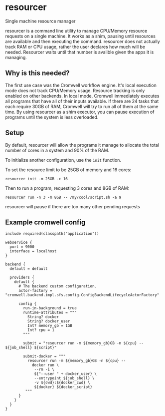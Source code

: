 

# resourcer
Single machine resource manager

resourcer is a command line utility to manage CPU/Memory resource requests on a
single machine. It works as a shim, pausing until resources are available and
then executing the command. resourcer does not actually track RAM or CPU usage,
rather the user declares how much will be needed.  Resourcer waits until that number
is avalible given the apps it is managing.

## Why is this needed?
The first use case was the Cromwell workflow engine. It's local execution mode
does not track CPU/Memory usage. Resource tracking is only enabled on other
backends. In local mode, Cromwell immediately executes all programs that have
all of their inputs available. If there are 24 tasks that each require 30GB of
RAM, Cromwell will try to run all of them at the same time. By using resourcer
as a shim executor, you can pause execution of programs until the system is less
overloaded.

## Setup
By default, resourcer will allow the programs it manage to allocate the total number
of cores in a system and 90% of the RAM.

To initialize another configuration, use the `init` function.

To set the resource limit to be 25GB of memory and 16 cores:
```
resourcer init -m 25GB -c 16
```

Then to run a program, requesting 3 cores and 8GB of RAM:
```
resourcer run -n 3 -m 8GB -- /my/cool/script.sh -a 9
```

resourcer will pause if there are too many other pending requests


## Example cromwell config

```
include required(classpath("application"))

webservice {
  port = 9000
  interface = localhost
}

backend {
  default = default

  providers {
    default {
      # The backend custom configuration.
      actor-factory = "cromwell.backend.impl.sfs.config.ConfigBackendLifecycleActorFactory"

      config {
      	run-in-background = true
      	runtime-attributes = """
      	  String? docker
      	  String? docker_user
          Int? memory_gb = 1GB
          Int? cpu = 1
      	"""

      	submit = "resourcer run -m ${memory_gb}GB -n ${cpu} -- ${job_shell} ${script}"

      	submit-docker = """
          resourcer run -m ${memory_gb}GB -n ${cpu} --
        	docker run \
        	 --rm -i \
        	 ${"--user " + docker_user} \
        	 --entrypoint ${job_shell} \
        	 -v ${cwd}:${docker_cwd} \
        	 ${docker} ${docker_script}
         """
      }
    }
  }
}

```

